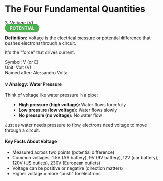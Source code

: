 # The Four Fundamental Quantities

<!-- VOLTAGE -->

<!-- <div class="concept-card"> -->
<div class="concept-header">
    <div class="concept-name">3. Voltage (V)</div>
    <span style="background: #4caf50; color: white; padding: 5px 15px; border-radius: 20px; font-weight: bold;">POTENTIAL</span>
</div>
                        
<p><strong>Definition:</strong> Voltage is the electrical pressure or potential difference that pushes electrons through a circuit.</p> 
<p>It's the "force" that drives current.</p>
                        
<div class="formula-box">
Symbol: V (or E)<br>
Unit: Volt (V)<br>
Named after: Alessandro Volta
</div>
                        
<div class="example">
    <h4>💡 Analogy: Water Pressure</h4>
    <p>Think of voltage like water pressure in a pipe:</p>
    <ul style="margin-left: 20px; margin-top: 10px;">
        <li><strong>High pressure (high voltage):</strong> Water flows forcefully</li>
        <li><strong>Low pressure (low voltage):</strong> Water flows slowly</li>
        <li><strong>No pressure (no voltage):</strong> No water flow</li>
    </ul>
    <p style="margin-top: 10px;">Just as water needs pressure to flow, electrons need voltage to move through a circuit.</p>
</div>
                        
<div class="key-points">
    <h4>Key Facts About Voltage</h4>
    <ul>
        <li>Measured across two points (potential difference)</li>
        <li>Common voltages: 1.5V (AA battery), 9V (9V battery), 12V (car battery), 120V (US outlets), 230V (European outlets)</li>
        <li>Voltage can be positive or negative (direction matters)</li>
        <li>Higher voltage = more "push" for electrons</li>
    </ul>
</div>
</div>
